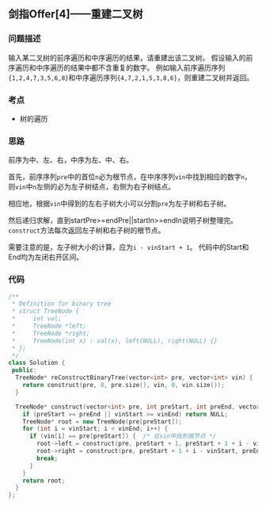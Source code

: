 ## 剑指Offer[4]——重建二叉树
### 问题描述
输入某二叉树的前序遍历和中序遍历的结果，请重建出该二叉树。
假设输入的前序遍历和中序遍历的结果中都不含重复的数字。
例如输入前序遍历序列`{1,2,4,7,3,5,6,8}`和中序遍历序列`{4,7,2,1,5,3,8,6}`，则重建二叉树并返回。

### 考点
- 树的遍历

### 思路
前序为中、左、右，中序为左、中、右。

首先，前序序列`pre`中的首位`n`必为根节点，在中序序列`vin`中找到相应的数字`n`，则`vin`中`n`左侧的必为左子树结点，右侧为右子树结点。

相应地，根据`vin`中得到的左右子树大小可以分割`pre`为左子树和右子树。

然后递归求解，直到startPre>=endPre||startIn>=endIn说明子树整理完。
`construct`方法每次返回左子树和右子树的根节点。

需要注意的是，左子树大小的计算，应为`i - vinStart + 1`。
代码中的Start和End均为左闭右开区间。

### 代码
~~~cpp
/**
 * Definition for binary tree
 * struct TreeNode {
 *     int val;
 *     TreeNode *left;
 *     TreeNode *right;
 *     TreeNode(int x) : val(x), left(NULL), right(NULL) {}
 * };
 */
class Solution {
 public:
  TreeNode* reConstructBinaryTree(vector<int> pre, vector<int> vin) {
    return construct(pre, 0, pre.size(), vin, 0, vin.size());
  }

  TreeNode* construct(vector<int> pre, int preStart, int preEnd, vector<int> vin, int vinStart, int vinEnd) {
    if (preStart >= preEnd || vinStart >= vinEnd) return NULL;
    TreeNode* root = new TreeNode(pre[preStart]);
    for (int i = vinStart; i < vinEnd; i++) {   
      if (vin[i] == pre[preStart]) {  /* 在vin中找到根节点 */
        root->left = construct(pre, preStart + 1, preStart + 1 + i - vinStart, vin, vinStart, i);
        root->right = construct(pre, preStart + 1 + i - vinStart, preEnd, vin, i + 1, vinEnd);
        break;
      }
    }
    return root;
  }
};
~~~

